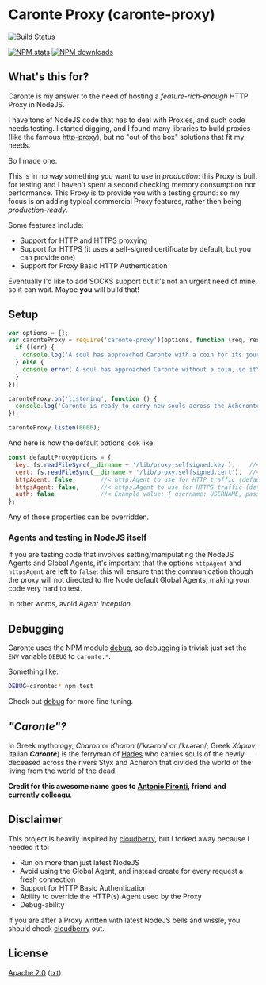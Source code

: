 # Caronte Proxy (caronte-proxy)

[![Build Status](https://travis-ci.org/detro/node-caronte-proxy.svg?branch=master)](https://travis-ci.org/detro/node-caronte-proxy)

[![NPM stats](https://nodei.co/npm/caronte-proxy.png?downloads=true)](https://nodei.co/npm/caronte-proxy/)
[![NPM downloads](https://nodei.co/npm-dl/caronte-proxy.png)](https://nodei.co/npm/caronte-proxy/)

## What's this for?

Caronte is my answer to the need of hosting a _feature-rich-enough_ HTTP Proxy in NodeJS.

I have tons of NodeJS code that has to deal with Proxies, and such code needs testing.
I started digging, and I found many libraries to build proxies (like the
famous [http-proxy](https://www.npmjs.com/package/http-proxy)), but no "out of the box"
solutions that fit my needs.

So I made one.

This is in no way something you want to use in _production_: this Proxy is built
for testing and I haven't spent a second checking memory consumption nor
performance. This Proxy is to provide you with a testing ground: so my focus
is on adding typical commercial Proxy features, rather then being _production-ready_.

Some features include:

* Support for HTTP and HTTPS proxying
* Support for HTTPS (it uses a self-signed certificate by default, but you can provide one)
* Support for Proxy Basic HTTP Authentication

Eventually I'd like to add SOCKS support but it's not an urgent need of mine,
so it can wait. Maybe **you** will build that!

## Setup

```javascript
var options = {};
var caronteProxy = require('caronte-proxy')(options, function (req, res, err) {
  if (!err) {
    console.log('A soul has approached Caronte with a coin for its journey...');
  } else {
    console.error('A soul has approached Caronte without a coin, so it\'s going to remain in Limbo for ethernity...');
  }
});

caronteProxy.on('listening', function () {
  console.log('Caronte is ready to carry new souls across the Acheronte...');
});

caronteProxy.listen(6666);
````

And here is how the default options look like:
```javascript
const defaultProxyOptions = {
  key: fs.readFileSync(__dirname + '/lib/proxy.selfsigned.key'),    //< TLS key to be used for HTTPS proxying (default: built-in self signed key)
  cert: fs.readFileSync(__dirname + '/lib/proxy.selfsigned.cert'),  //< TLS certificate to be used for HTTPS proxying (default: built-in self signed certificate)
  httpAgent: false,       //< http.Agent to use for HTTP traffic (default: 'false', i.e. no Agent, no socket reuse)
  httpsAgent: false,      //< https.Agent to use for HTTPS traffic (default: 'false', i.e. no Agent, no socket reuse)
  auth: false             //< Example value: { username: USERNAME, password: PASSWORD[, realm: USED_ONLY_IF_NOT_EMPTY]}
};
````

Any of those properties can be overridden.

### Agents and testing in NodeJS itself

If you are testing code that involves setting/manipulating the NodeJS Agents and Global Agents,
it's important that the options `httpAgent` and `httpsAgent` are left to `false`:
this will ensure that the communication though the proxy will not directed to the
Node default Global Agents, making your code very hard to test.

In other words, avoid _Agent inception_.

## Debugging
Caronte uses the NPM module [debug](https://www.npmjs.com/package/debug), so
debugging is trivial: just set the `ENV` variable `DEBUG` to `caronte:*`.

Something like:
```bash
DEBUG=caronte:* npm test
```

Check out [debug](https://www.npmjs.com/package/debug) for more fine tuning. 

## _"Caronte"?_
In Greek mythology, _Charon_ or _Kharon_ (/ˈkɛərɒn/ or /ˈkɛərən/; Greek _Χάρων_; Italian **_Caronte_**)
is the ferryman of [Hades](https://en.wikipedia.org/wiki/Hades) who carries
souls of the newly deceased across the rivers Styx and Acheron that divided
the world of the living from the world of the dead.

**Credit for this awesome name goes to [Antonio Pironti](https://github.com/antoniopironti),
friend and currently colleagu**.

## Disclaimer
This project is heavily inspired by [cloudberry](https://github.com/monai/cloudberry),
but I forked away because I needed it to:

* Run on more than just latest NodeJS
* Avoid using the Global Agent, and instead create for every request a fresh connection
* Support for HTTP Basic Authentication
* Ability to override the HTTP(s) Agent used by the Proxy
* Debug-ability

If you are after a Proxy written with latest NodeJS bells and wissle, you should check
[cloudberry](https://github.com/monai/cloudberry) out.

## License

[Apache 2.0](https://www.apache.org/licenses/LICENSE-2.0) ([txt](https://www.apache.org/licenses/LICENSE-2.0.txt))
